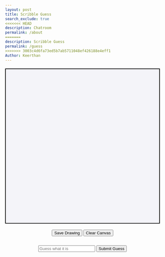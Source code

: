 ```yaml
---
layout: post
title: Scribble Guess
search_exclude: true
<<<<<<< HEAD
description: Chatroom
permalink: /about 
=======
description: Scribble Guess
permalink: /guess
>>>>>>> 3003c4d6fa73ed5b7ab5711048ef426188e4eff1
Author: Keerthan
---
```


<div>
    <style>
        canvas {
            border: 2px solid #000;
            display: block;
            margin: 20px auto;
            background-color: #f4f4f9;
        }
         .controls {
            text-align: center;
            margin: 10px;
        }
        .gallery {
            display: flex;
            flex-wrap: wrap;
            justify-content: center;
            gap: 10px;
            margin-top: 20px;
        }
        .gallery img {
            width: 100px;
            height: 100px;
            object-fit: cover;
            border: 2px solid #000;
            cursor: pointer;
        }
         .hint {
            font-size: 1.2em;
            color: #333;
            text-align: center;
            margin-top: 10px;
        }
    </style>
    <canvas id="drawingCanvas" width="500" height="500"></canvas>
    <div class="controls">
        <button id="saveDrawing">Save Drawing</button>
        <button id="clearCanvas">Clear Canvas</button>
    </div>
     <div class="gallery" id="drawingGallery"></div>
         <div class="controls">
        <input type="text" id="guessInput" placeholder="Guess what it is">
        <button id="submitGuess">Submit Guess</button>
    </div>
    <div class="hint" id="hintArea"></div>
</div>

<script>
    const canvas = document.getElementById('drawingCanvas');
    const ctx = canvas.getContext('2d');
    const saveButton = document.getElementById('saveDrawing');
    const clearButton = document.getElementById('clearCanvas');
    const gallery = document.getElementById('drawingGallery');
    const guessInput = document.getElementById('guessInput');
    const submitGuess = document.getElementById('submitGuess');
    const hintArea = document.getElementById('hintArea');

    let isDrawing = false;
    let drawings = [];
    let currentDrawing = null;

    const hints = {
        "cat": "It's a popular pet with whiskers.",
        "dog": "Man's best friend.",
        "house": "It's where people live.",
        "car": "A vehicle with four wheels.",
        "tree": "It has leaves and grows in forests."
    };

    canvas.addEventListener('mousedown', () => isDrawing = true);
    canvas.addEventListener('mouseup', () => isDrawing = false);
    canvas.addEventListener('mousemove', draw);

    function draw(event) {
        if (!isDrawing) return;

        ctx.lineWidth = 2;
        ctx.lineCap = 'round';
        ctx.strokeStyle = '#000';

        ctx.lineTo(event.offsetX, event.offsetY);
        ctx.stroke();
        ctx.beginPath();
        ctx.moveTo(event.offsetX, event.offsetY);
    }

    clearButton.addEventListener('click', () => {
        ctx.clearRect(0, 0, canvas.width, canvas.height);
        ctx.beginPath();
    });

    saveButton.addEventListener('click', () => {
        const drawing = canvas.toDataURL();
        const label = prompt("What is this drawing?").toLowerCase();
        if (!label) return;

        drawings.push({ label, drawing });
        displayGallery();
        clearButton.click();
    });

    function displayGallery() {
        gallery.innerHTML = '';
        drawings.forEach((entry, index) => {
            const img = document.createElement('img');
            img.src = entry.drawing;
            img.dataset.label = entry.label;
            img.dataset.index = index;

            img.addEventListener('click', () => {
                currentDrawing = entry;
                hintArea.textContent = "";
                ctx.clearRect(0, 0, canvas.width, canvas.height);
                const image = new Image();
                image.src = entry.drawing;
                image.onload = () => ctx.drawImage(image, 0, 0);
            });

            gallery.appendChild(img);
        });
    }

    submitGuess.addEventListener('click', () => {
        if (!currentDrawing) {
            alert("Please select a drawing first.");
            return;
        }

        const guess = guessInput.value.trim().toLowerCase();
        if (guess === currentDrawing.label) {
            alert("Correct! You guessed it.");
            hintArea.textContent = "";
        } else {
            alert("Try again!");
        }

        guessInput.value = '';
    });

    // Hint functionality
    function giveHint(label) {
        if (hints[label]) {
            hintArea.textContent = `Hint: ${hints[label]}`;
        } else {
            hintArea.textContent = "No hints available for this drawing.";
        }
    }

    gallery.addEventListener('click', (event) => {
        if (event.target.tagName === 'IMG') {
            const label = event.target.dataset.label;
            giveHint(label);
        }
    });
</script>

<script>
const setupDiv = document.createElement("div");
const secretWordLabel = document.createElement("label");
secretWordLabel.textContent = "Enter the secret word:";
const secretWordInput = document.createElement("input");
secretWordInput.type = "password";
const startButton = document.createElement("button");
startButton.textContent = "Start Game";
setupDiv.appendChild(secretWordLabel);
setupDiv.appendChild(secretWordInput);
setupDiv.appendChild(startButton);
document.body.appendChild(setupDiv);

const gameDiv = document.createElement("div");
gameDiv.style.display = "none";
const hiddenWordElement = document.createElement("p");
hiddenWordElement.className = "hidden-word";
const hintElement = document.createElement("p");
hintElement.className = "hint";
const messageElement = document.createElement("p");
messageElement.className = "message";
const guessInput = document.createElement("input");
const submitGuessButton = document.createElement("button");
submitGuessButton.textContent = "Submit Guess";
const restartGameButton = document.createElement("button");
restartGameButton.textContent = "Restart Game";
restartGameButton.style.display = "none";

gameDiv.appendChild(hiddenWordElement);
gameDiv.appendChild(guessInput);
gameDiv.appendChild(submitGuessButton);
gameDiv.appendChild(hintElement);
gameDiv.appendChild(messageElement);
gameDiv.appendChild(restartGameButton);
document.body.appendChild(gameDiv);

let secretWord = "";
let hiddenWord = "";
let maxAttempts = 5;
let attemptsLeft = maxAttempts;
let hintRevealed = 0;

function hideWord(word) {
    return '*'.repeat(word.length);
}

function giveHint(word, revealedCount) {
    const hintArray = Array.from(hiddenWord);
    const revealIndices = new Set();
    while (revealIndices.size < revealedCount) {
        revealIndices.add(Math.floor(Math.random() * word.length));
    }
    revealIndices.forEach(index => {
        hintArray[index] = word[index];
    });
    return hintArray.join('');
}

function resetGame() {
    secretWord = "";
    hiddenWord = "";
    attemptsLeft = maxAttempts;
    hintRevealed = 0;
    hiddenWordElement.textContent = "";
    hintElement.textContent = "";
    messageElement.textContent = "";
    guessInput.value = "";
    setupDiv.style.display = "block";
    gameDiv.style.display = "none";
    restartGameButton.style.display = "none";
}

function handleGuess() {
    const guess = guessInput.value.trim().toLowerCase();
    guessInput.value = "";

    if (!guess) {
        messageElement.textContent = "Please enter a guess.";
        return;
    }

    if (guess === secretWord) {
        messageElement.style.color = "green";
        messageElement.textContent = "Congratulations! You've guessed the word!";
        restartGameButton.style.display = "inline-block";
        return;
    }

    attemptsLeft--;
    messageElement.style.color = "red";
    messageElement.textContent = `Wrong guess. Attempts left: ${attemptsLeft}.`;

    if (attemptsLeft <= 0) {
        messageElement.textContent = `Game Over! The correct word was: "${secretWord}"`;
        restartGameButton.style.display = "inline-block";
    } else if (attemptsLeft <= maxAttempts - Math.ceil(secretWord.length * 0.25)) {
        hintRevealed = Math.ceil(secretWord.length * 0.25);
        hiddenWord = giveHint(secretWord, hintRevealed);
        hiddenWordElement.textContent = hiddenWord;
        hintElement.textContent = `Hint: ${hiddenWord}`;
    }
}

startButton.addEventListener("click", () => {
    secretWord = secretWordInput.value.trim().toLowerCase();
    if (secretWord) {
        hiddenWord = hideWord(secretWord);
        hiddenWordElement.textContent = hiddenWord;
        attemptsLeft = maxAttempts;
        hintRevealed = 0;
        hintElement.textContent = "";
        messageElement.textContent = "";
        setupDiv.style.display = "none";
        gameDiv.style.display = "block";
    } else {
        alert("Please enter a valid word!");
    }
});

submitGuessButton.addEventListener("click", handleGuess);
guessInput.addEventListener("keypress", (event) => {
    if (event.key === "Enter") {
        event.preventDefault(); 
        handleGuess();
    }
});

restartGameButton.addEventListener("click", resetGame);
</script>



